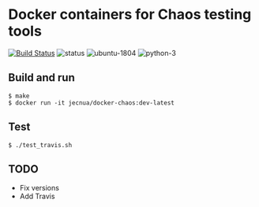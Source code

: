 # Docker containers for Chaos testing tools

[![Build Status](https://travis-ci.org/jecnua/docker-chaos.svg?branch=master)](https://travis-ci.org/jecnua/docker-chaos)
![status](https://img.shields.io/badge/project_status-active-green.svg)
![ubuntu-1804](https://img.shields.io/badge/ubuntu-18.04-green.svg)
![python-3](https://img.shields.io/badge/python-3-green.svg)

## Build and run

    $ make
    $ docker run -it jecnua/docker-chaos:dev-latest

## Test

    $ ./test_travis.sh

## TODO

- Fix versions
- Add Travis

